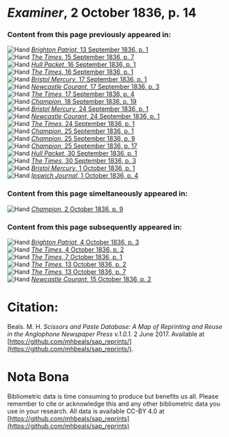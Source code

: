 # *Examiner*, 2 October 1836, p. 14  
  
### Content from this page previously appeared in:  
![Hand](http://scissorsandpaste.net/wp-content/uploads/2017/06/smallhandpointer.png) [*Brighton Patriot*, 13 September 1836, p. 1](https://mhbeals.github.io/sap_html/Brighton-Patriot/Brighton-Patriot-13-September-1836-p-1)  
![Hand](http://scissorsandpaste.net/wp-content/uploads/2017/06/smallhandpointer.png) [*The Times*, 15 September 1836, p. 7](https://mhbeals.github.io/sap_html/The-Times/The-Times-15-September-1836-p-7)  
![Hand](http://scissorsandpaste.net/wp-content/uploads/2017/06/smallhandpointer.png) [*Hull Packet*, 16 September 1836, p. 1](https://mhbeals.github.io/sap_html/Hull-Packet/Hull-Packet-16-September-1836-p-1)  
![Hand](http://scissorsandpaste.net/wp-content/uploads/2017/06/smallhandpointer.png) [*The Times*, 16 September 1836, p. 1](https://mhbeals.github.io/sap_html/The-Times/The-Times-16-September-1836-p-1)  
![Hand](http://scissorsandpaste.net/wp-content/uploads/2017/06/smallhandpointer.png) [*Bristol Mercury*, 17 September 1836, p. 1](https://mhbeals.github.io/sap_html/Bristol-Mercury/Bristol-Mercury-17-September-1836-p-1)  
![Hand](http://scissorsandpaste.net/wp-content/uploads/2017/06/smallhandpointer.png) [*Newcastle Courant*, 17 September 1836, p. 3](https://mhbeals.github.io/sap_html/Newcastle-Courant/Newcastle-Courant-17-September-1836-p-3)  
![Hand](http://scissorsandpaste.net/wp-content/uploads/2017/06/smallhandpointer.png) [*The Times*, 17 September 1836, p. 4](https://mhbeals.github.io/sap_html/The-Times/The-Times-17-September-1836-p-4)  
![Hand](http://scissorsandpaste.net/wp-content/uploads/2017/06/smallhandpointer.png) [*Champion*, 18 September 1836, p. 19](https://mhbeals.github.io/sap_html/Champion/Champion-18-September-1836-p-19)  
![Hand](http://scissorsandpaste.net/wp-content/uploads/2017/06/smallhandpointer.png) [*Bristol Mercury*, 24 September 1836, p. 1](https://mhbeals.github.io/sap_html/Bristol-Mercury/Bristol-Mercury-24-September-1836-p-1)  
![Hand](http://scissorsandpaste.net/wp-content/uploads/2017/06/smallhandpointer.png) [*Newcastle Courant*, 24 September 1836, p. 1](https://mhbeals.github.io/sap_html/Newcastle-Courant/Newcastle-Courant-24-September-1836-p-1)  
![Hand](http://scissorsandpaste.net/wp-content/uploads/2017/06/smallhandpointer.png) [*The Times*, 24 September 1836, p. 1](https://mhbeals.github.io/sap_html/The-Times/The-Times-24-September-1836-p-1)  
![Hand](http://scissorsandpaste.net/wp-content/uploads/2017/06/smallhandpointer.png) [*Champion*, 25 September 1836, p. 1](https://mhbeals.github.io/sap_html/Champion/Champion-25-September-1836-p-1)  
![Hand](http://scissorsandpaste.net/wp-content/uploads/2017/06/smallhandpointer.png) [*Champion*, 25 September 1836, p. 9](https://mhbeals.github.io/sap_html/Champion/Champion-25-September-1836-p-9)  
![Hand](http://scissorsandpaste.net/wp-content/uploads/2017/06/smallhandpointer.png) [*Champion*, 25 September 1836, p. 17](https://mhbeals.github.io/sap_html/Champion/Champion-25-September-1836-p-17)  
![Hand](http://scissorsandpaste.net/wp-content/uploads/2017/06/smallhandpointer.png) [*Hull Packet*, 30 September 1836, p. 1](https://mhbeals.github.io/sap_html/Hull-Packet/Hull-Packet-30-September-1836-p-1)  
![Hand](http://scissorsandpaste.net/wp-content/uploads/2017/06/smallhandpointer.png) [*The Times*, 30 September 1836, p. 3](https://mhbeals.github.io/sap_html/The-Times/The-Times-30-September-1836-p-3)  
![Hand](http://scissorsandpaste.net/wp-content/uploads/2017/06/smallhandpointer.png) [*Bristol Mercury*, 1 October 1836, p. 1](https://mhbeals.github.io/sap_html/Bristol-Mercury/Bristol-Mercury-1-October-1836-p-1)  
![Hand](http://scissorsandpaste.net/wp-content/uploads/2017/06/smallhandpointer.png) [*Ipswich Journal*, 1 October 1836, p. 4](https://mhbeals.github.io/sap_html/Ipswich-Journal/Ipswich-Journal-1-October-1836-p-4)  
  
### Content from this page simeltaneously appeared in:  
![Hand](http://scissorsandpaste.net/wp-content/uploads/2017/06/smallhandpointer.png) [*Champion*, 2 October 1836, p. 9](https://mhbeals.github.io/sap_html/Champion/Champion-2-October-1836-p-9)  
  
### Content from this page subsequently appeared in:  
![Hand](http://scissorsandpaste.net/wp-content/uploads/2017/06/smallhandpointer.png) [*Brighton Patriot*, 4 October 1836, p. 3](https://mhbeals.github.io/sap_html/Brighton-Patriot/Brighton-Patriot-4-October-1836-p-3)  
![Hand](http://scissorsandpaste.net/wp-content/uploads/2017/06/smallhandpointer.png) [*The Times*, 4 October 1836, p. 2](https://mhbeals.github.io/sap_html/The-Times/The-Times-4-October-1836-p-2)  
![Hand](http://scissorsandpaste.net/wp-content/uploads/2017/06/smallhandpointer.png) [*The Times*, 7 October 1836, p. 1](https://mhbeals.github.io/sap_html/The-Times/The-Times-7-October-1836-p-1)  
![Hand](http://scissorsandpaste.net/wp-content/uploads/2017/06/smallhandpointer.png) [*The Times*, 13 October 1836, p. 2](https://mhbeals.github.io/sap_html/The-Times/The-Times-13-October-1836-p-2)  
![Hand](http://scissorsandpaste.net/wp-content/uploads/2017/06/smallhandpointer.png) [*The Times*, 13 October 1836, p. 7](https://mhbeals.github.io/sap_html/The-Times/The-Times-13-October-1836-p-7)  
![Hand](http://scissorsandpaste.net/wp-content/uploads/2017/06/smallhandpointer.png) [*Newcastle Courant*, 15 October 1836, p. 2](https://mhbeals.github.io/sap_html/Newcastle-Courant/Newcastle-Courant-15-October-1836-p-2)  


# Citation: 

Beals. M. H. *Scissors and Paste Database: A Map of Reprinting and Reuse in the Anglophone Newspaper Press v.1.0.1.* 2 June 2017. Available at [https://github.com/mhbeals/sap_reprints/](https://github.com/mhbeals/sap_reprints/). 

# Nota Bona

Bibliometric data is time consuming to produce but benefits us all. Please remember to cite or acknowledge this and any other bibliometric data you use in your research. All data is available CC-BY 4.0 at [https://github.com/mhbeals/sap_reprints](https://github.com/mhbeals/sap_reprints)